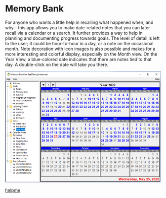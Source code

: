 # Memory Bank
For anyone who wants a little help in recalling what happened when, and why - this app allows 
you to make date-related notes that you can later recall via a calendar or a search.  It further 
provides a way to help in planning and documenting progress towards goals.  The level of detail 
is left to the user; it could be hour-to-hour in a day, or a note on the occasional month.  Note 
decoration with icon images is also possible and makes for a more interesting and
colorful display, especially on the Month view.  On the Year View, a blue-colored date 
indicates that there are notes tied to that day.  A double-click on the date will take you
there.

![img.png](src/main/resources/images/YearView2022_0525.png)

[helpme](src/main/resources/help/helpme.md)

